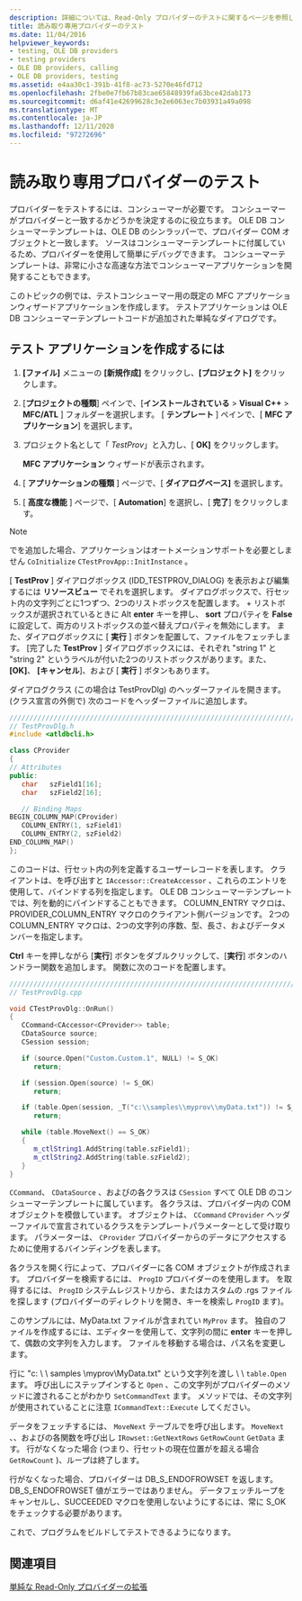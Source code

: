 ```yaml
---
description: 詳細については、Read-Only プロバイダーのテストに関するページを参照してください。
title: 読み取り専用プロバイダーのテスト
ms.date: 11/04/2016
helpviewer_keywords:
- testing, OLE DB providers
- testing providers
- OLE DB providers, calling
- OLE DB providers, testing
ms.assetid: e4aa30c1-391b-41f8-ac73-5270e46fd712
ms.openlocfilehash: 2fbe0e7fb67b83cae65848939fa63bce42dab173
ms.sourcegitcommit: d6af41e42699628c3e2e6063ec7b03931a49a098
ms.translationtype: MT
ms.contentlocale: ja-JP
ms.lasthandoff: 12/11/2020
ms.locfileid: "97272696"
---
```

# <a name="testing-the-read-only-provider"></a>読み取り専用プロバイダーのテスト

プロバイダーをテストするには、コンシューマーが必要です。 コンシューマーがプロバイダーと一致するかどうかを決定するのに役立ちます。 OLE DB コンシューマーテンプレートは、OLE DB のシンラッパーで、プロバイダー COM オブジェクトと一致します。 ソースはコンシューマーテンプレートに付属しているため、プロバイダーを使用して簡単にデバッグできます。 コンシューマーテンプレートは、非常に小さな高速な方法でコンシューマーアプリケーションを開発することもできます。

このトピックの例では、テストコンシューマー用の既定の MFC アプリケーションウィザードアプリケーションを作成します。 テストアプリケーションは OLE DB コンシューマーテンプレートコードが追加された単純なダイアログです。

## <a name="to-create-the-test-application"></a>テスト アプリケーションを作成するには

1. **[ファイル]** メニューの **[新規作成]** をクリックし、**[プロジェクト]** をクリックします。

1. [**プロジェクトの種類**] ペインで、[**インストールされている**  >  **Visual C++**  >  **MFC/ATL** ] フォルダーを選択します。 [ **テンプレート** ] ペインで、[ **MFC アプリケーション**] を選択します。

1. プロジェクト名として「 *TestProv*」と入力し、[ **OK]** をクリックします。

   **MFC アプリケーション** ウィザードが表示されます。

1. [ **アプリケーションの種類** ] ページで、[ **ダイアログベース]** を選択します。

1. [ **高度な機能** ] ページで、[ **Automation**] を選択し、[ **完了**] をクリックします。

> [!NOTE]
> でを追加した場合、アプリケーションはオートメーションサポートを必要としません `CoInitialize` `CTestProvApp::InitInstance` 。

[ **TestProv** ] ダイアログボックス (IDD_TESTPROV_DIALOG) を表示および編集するには **リソースビュー** でそれを選択します。 ダイアログボックスで、行セット内の文字列ごとに1つずつ、2つのリストボックスを配置します。  + リストボックスが選択されているときに Alt **enter** キーを押し、 **sort** プロパティを **False** に設定して、両方のリストボックスの並べ替えプロパティを無効にします。 また、ダイアログボックスに [ **実行** ] ボタンを配置して、ファイルをフェッチします。 [完了した **TestProv** ] ダイアログボックスには、それぞれ "string 1" と "string 2" というラベルが付いた2つのリストボックスがあります。また、 **[OK]**、 **[キャンセル**]、および [ **実行** ] ボタンもあります。

ダイアログクラス (この場合は TestProvDlg) のヘッダーファイルを開きます。 (クラス宣言の外側で) 次のコードをヘッダーファイルに追加します。

```cpp
////////////////////////////////////////////////////////////////////////
// TestProvDlg.h
#include <atldbcli.h>  

class CProvider
{
// Attributes
public:
   char   szField1[16];
   char   szField2[16];

   // Binding Maps
BEGIN_COLUMN_MAP(CProvider)
   COLUMN_ENTRY(1, szField1)
   COLUMN_ENTRY(2, szField2)
END_COLUMN_MAP()
};
```

このコードは、行セット内の列を定義するユーザーレコードを表します。 クライアントは、を呼び出すと `IAccessor::CreateAccessor` 、これらのエントリを使用して、バインドする列を指定します。 OLE DB コンシューマーテンプレートでは、列を動的にバインドすることもできます。 COLUMN_ENTRY マクロは、PROVIDER_COLUMN_ENTRY マクロのクライアント側バージョンです。 2つの COLUMN_ENTRY マクロは、2つの文字列の序数、型、長さ、およびデータメンバーを指定します。

**Ctrl** キーを押しながら [**実行**] ボタンをダブルクリックして、[**実行**] ボタンのハンドラー関数を追加します。 関数に次のコードを配置します。

```cpp
///////////////////////////////////////////////////////////////////////
// TestProvDlg.cpp

void CTestProvDlg::OnRun()
{
   CCommand<CAccessor<CProvider>> table;
   CDataSource source;
   CSession session;

   if (source.Open("Custom.Custom.1", NULL) != S_OK)
      return;

   if (session.Open(source) != S_OK)
      return;

   if (table.Open(session, _T("c:\\samples\\myprov\\myData.txt")) != S_OK)
      return;

   while (table.MoveNext() == S_OK)
   {
      m_ctlString1.AddString(table.szField1);
      m_ctlString2.AddString(table.szField2);
   }
}
```

`CCommand`、 `CDataSource` 、およびの各クラスは `CSession` すべて OLE DB のコンシューマーテンプレートに属しています。 各クラスは、プロバイダー内の COM オブジェクトを模倣しています。 オブジェクトは、 `CCommand` `CProvider` ヘッダーファイルで宣言されているクラスをテンプレートパラメーターとして受け取ります。 パラメーターは、 `CProvider` プロバイダーからのデータにアクセスするために使用するバインディングを表します。

各クラスを開く行によって、プロバイダーに各 COM オブジェクトが作成されます。 プロバイダーを検索するには、 `ProgID` プロバイダーのを使用します。 を取得するには、 `ProgID` システムレジストリから、またはカスタムの .rgs ファイルを探します (プロバイダーのディレクトリを開き、キーを検索し `ProgID` ます)。

このサンプルには、MyData.txt ファイルが含まれてい `MyProv` ます。 独自のファイルを作成するには、エディターを使用して、文字列の間に **enter** キーを押して、偶数の文字列を入力します。 ファイルを移動する場合は、パス名を変更します。

行に "c: \\ \ samples \myprov\MyData.txt" という文字列を渡し \\ \\ `table.Open` ます。 呼び出しにステップインすると `Open` 、この文字列がプロバイダーのメソッドに渡されることがわかり `SetCommandText` ます。 メソッドでは、その文字列が使用されていることに注意 `ICommandText::Execute` してください。

データをフェッチするには、 `MoveNext` テーブルでを呼び出します。 `MoveNext` 、、およびの各関数を呼び出し `IRowset::GetNextRows` `GetRowCount` `GetData` ます。 行がなくなった場合 (つまり、行セットの現在位置がを超える場合 `GetRowCount` )、ループは終了します。

行がなくなった場合、プロバイダーは DB_S_ENDOFROWSET を返します。 DB_S_ENDOFROWSET 値がエラーではありません。 データフェッチループをキャンセルし、SUCCEEDED マクロを使用しないようにするには、常に S_OK をチェックする必要があります。

これで、プログラムをビルドしてテストできるようになります。

## <a name="see-also"></a>関連項目

[単純な Read-Only プロバイダーの拡張](../../data/oledb/enhancing-the-simple-read-only-provider.md)
